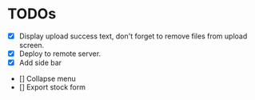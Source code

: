 # TODOs

- [x] Display upload success text, don't forget to remove files from upload screen.
- [x] Deploy to remote server.
- [x] Add side bar
- [] Collapse menu
- [] Export stock form

